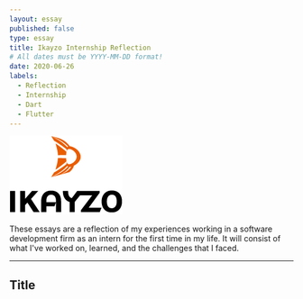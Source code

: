 ```yaml
---
layout: essay
published: false
type: essay
title: Ikayzo Internship Reflection
# All dates must be YYYY-MM-DD format!
date: 2020-06-26
labels:
  - Reflection
  - Internship
  - Dart
  - Flutter
---
```


<img class="" src="../images/logo-ikayzo.png">

These essays are a reflection of my experiences working in a software development firm as an intern for the first time in my life. It will consist of what I've worked on, learned, and the challenges that I faced.
<hr>

## Title

<!---[a relative link](https://samuelcy.github.io/essays/2020-07-03.html)
 -->

